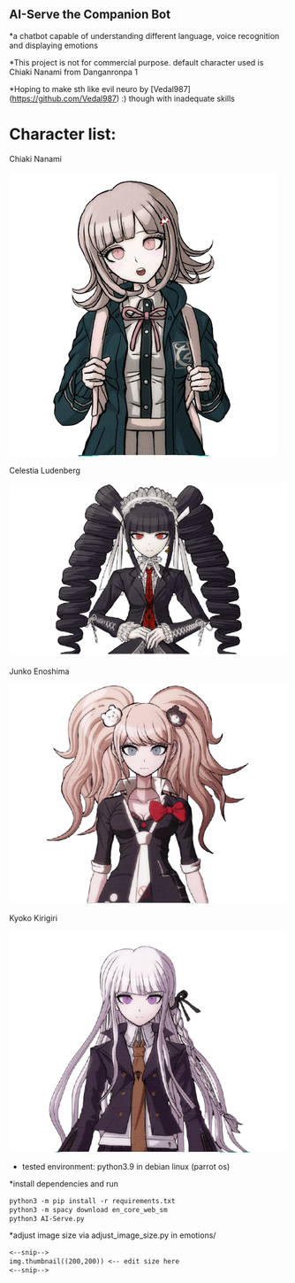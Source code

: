 ## AI-Serve the Companion Bot
*a chatbot capable of understanding different language, voice recognition and displaying emotions

*This project is not for commercial purpose. default character used is Chiaki Nanami from Danganronpa 1

*Hoping to make sth like evil neuro by [Vedal987] (https://github.com/Vedal987) :) though with inadequate skills 

# Character list:

Chiaki Nanami

<img src="original-size-image/Chiaki Nanami/normal.png">

Celestia Ludenberg

<img src="original-size-image/Celestia Ludenberg/normal.png">

Junko Enoshima

<img src="original-size-image/Junko Enoshima/normal.png">

Kyoko Kirigiri

<img src="original-size-image/Kyoko Kirigiri/normal.png">

- tested environment: python3.9 in debian linux (parrot os)

*install dependencies and run

    python3 -m pip install -r requirements.txt
    python3 -m spacy download en_core_web_sm
    python3 AI-Serve.py

*adjust image size via adjust_image_size.py in emotions/

    <--snip-->
    img.thumbnail((200,200)) <-- edit size here
    <--snip-->
